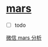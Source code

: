 # [mars](https://github.com/Tencent/mars)

- [ ] todo

[微信 mars 分析](https://blog.dreamtobe.cn/mars/)
